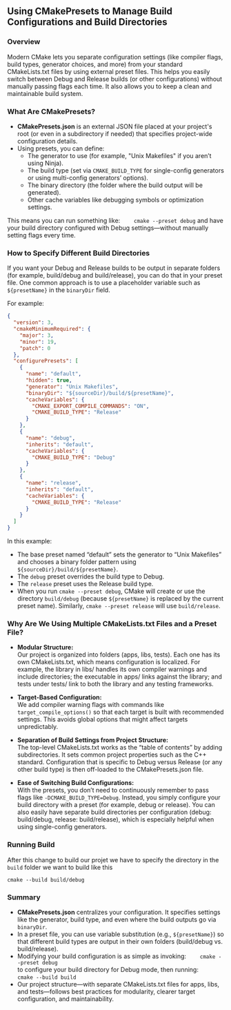 ## Using CMakePresets to Manage Build Configurations and Build Directories

### Overview

Modern CMake lets you separate configuration settings (like compiler flags, build types, generator choices, and more) from your standard CMakeLists.txt files by using external preset files. This helps you easily switch between Debug and Release builds (or other configurations) without manually passing flags each time. It also allows you to keep a clean and maintainable build system.

### What Are CMakePresets?

- **CMakePresets.json** is an external JSON file placed at your project's root (or even in a subdirectory if needed) that specifies project-wide configuration details.
- Using presets, you can define:
  - The generator to use (for example, "Unix Makefiles" if you aren’t using Ninja).
  - The build type (set via `CMAKE_BUILD_TYPE` for single-config generators or using multi-config generators’ options).
  - The binary directory (the folder where the build output will be generated).
  - Other cache variables like debugging symbols or optimization settings.

This means you can run something like:
  `cmake --preset debug`
and have your build directory configured with Debug settings—without manually setting flags every time.

### How to Specify Different Build Directories

If you want your Debug and Release builds to be output in separate folders (for example, build/debug and build/release), you can do that in your preset file. One common approach is to use a placeholder variable such as `${presetName}` in the `binaryDir` field.

For example:
```json
{
  "version": 3,
  "cmakeMinimumRequired": {
    "major": 3,
    "minor": 19,
    "patch": 0
  },
  "configurePresets": [
    {
      "name": "default",
      "hidden": true,
      "generator": "Unix Makefiles",
      "binaryDir": "${sourceDir}/build/${presetName}",
      "cacheVariables": {
        "CMAKE_EXPORT_COMPILE_COMMANDS": "ON",
        "CMAKE_BUILD_TYPE": "Release"
      }
    },
    {
      "name": "debug",
      "inherits": "default",
      "cacheVariables": {
        "CMAKE_BUILD_TYPE": "Debug"
      }
    },
    {
      "name": "release",
      "inherits": "default",
      "cacheVariables": {
        "CMAKE_BUILD_TYPE": "Release"
      }
    }
  ]
}
```
In this example:
- The base preset named “default” sets the generator to “Unix Makefiles” and chooses a binary folder pattern using `${sourceDir}/build/${presetName}`.
- The `debug` preset overrides the build type to Debug.
- The `release` preset uses the Release build type.
- When you run `cmake --preset debug`, CMake will create or use the directory `build/debug` (because `${presetName}` is replaced by the current preset name). Similarly, `cmake --preset release` will use `build/release`.

### Why Are We Using Multiple CMakeLists.txt Files and a Preset File?

- **Modular Structure:**  
  Our project is organized into folders (apps, libs, tests). Each one has its own CMakeLists.txt, which means configuration is localized. For example, the library in libs/ handles its own compiler warnings and include directories; the executable in apps/ links against the library; and tests under tests/ link to both the library and any testing frameworks.
  
- **Target-Based Configuration:**  
  We add compiler warning flags with commands like `target_compile_options()` so that each target is built with recommended settings. This avoids global options that might affect targets unpredictably.

- **Separation of Build Settings from Project Structure:**  
  The top-level CMakeLists.txt works as the “table of contents” by adding subdirectories. It sets common project properties such as the C++ standard. Configuration that is specific to Debug versus Release (or any other build type) is then off-loaded to the CMakePresets.json file.

- **Ease of Switching Build Configurations:**  
  With the presets, you don’t need to continuously remember to pass flags like `-DCMAKE_BUILD_TYPE=Debug`. Instead, you simply configure your build directory with a preset (for example, debug or release). You can also easily have separate build directories per configuration (debug: build/debug, release: build/release), which is especially helpful when using single-config generators.

### Running Build

After this change to build our projet we have to specify the directory in the `build` folder we want to build like this

```
cmake --build build/debug
```

### Summary

- **CMakePresets.json** centralizes your configuration. It specifies settings like the generator, build type, and even where the build outputs go via `binaryDir`.  
- In a preset file, you can use variable substitution (e.g., `${presetName}`) so that different build types are output in their own folders (build/debug vs. build/release).
- Modifying your build configuration is as simple as invoking:
  `cmake --preset debug`  
to configure your build directory for Debug mode, then running:
  `cmake --build build`
- Our project structure—with separate CMakeLists.txt files for apps, libs, and tests—follows best practices for modularity, clearer target configuration, and maintainability.
